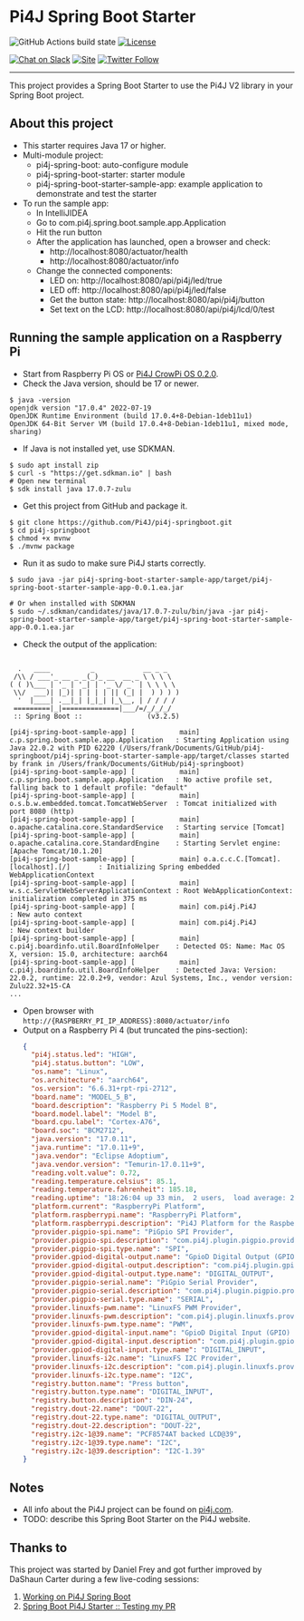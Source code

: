 # Pi4J Spring Boot Starter

![GitHub Actions build state](https://github.com/Pi4J/pi4j-springboot/actions/workflows/build.yml/badge.svg) [![License](https://img.shields.io/github/license/pi4j/pi4j-v2)](http://www.apache.org/licenses/LICENSE-2.0)

[![Chat on Slack](https://img.shields.io/badge/Chat-on%20Slack-blue)](https://join.slack.com/t/pi4j/shared_invite/zt-1ttqt8wgj-E6t69qaLrNuCMPLiYnBCsg)
[![Site](https://img.shields.io/badge/Website-pi4j.com-green)](https://pi4j.com)
[![Twitter Follow](https://img.shields.io/twitter/follow/pi4j?label=Pi4J&style=social)](https://twitter.com/pi4j)

---

This project provides a Spring Boot Starter to use the Pi4J V2 library in your Spring Boot project.

## About this project

* This starter requires Java 17 or higher.
* Multi-module project:
    * pi4j-spring-boot: auto-configure module
    * pi4j-spring-boot-starter: starter module
    * pi4j-spring-boot-starter-sample-app: example application to demonstrate and test the starter
* To run the sample app:
    * In IntelliJIDEA
    * Go to com.pi4j.spring.boot.sample.app.Application
    * Hit the run button
    * After the application has launched, open a browser and check:
        * http://localhost:8080/actuator/health
        * http://localhost:8080/actuator/info
    * Change the connected components:
        * LED on: http://localhost:8080/api/pi4j/led/true
        * LED off: http://localhost:8080/api/pi4j/led/false
        * Get the button state: http://localhost:8080/api/pi4j/button
        * Set text on the LCD: http://localhost:8080/api/pi4j/lcd/0/test

## Running the sample application on a Raspberry Pi

* Start from Raspberry Pi OS or [Pi4J CrowPi OS 0.2.0](https://pi4j.com/getting-started/crowpi/crowpi-os/).
* Check the Java version, should be 17 or newer.

```shell
$ java -version
openjdk version "17.0.4" 2022-07-19
OpenJDK Runtime Environment (build 17.0.4+8-Debian-1deb11u1)
OpenJDK 64-Bit Server VM (build 17.0.4+8-Debian-1deb11u1, mixed mode, sharing)
```

* If Java is not installed yet, use SDKMAN.

```shell
$ sudo apt install zip
$ curl -s "https://get.sdkman.io" | bash 
# Open new terminal
$ sdk install java 17.0.7-zulu
```

* Get this project from GitHub and package it.

```shell
$ git clone https://github.com/Pi4J/pi4j-springboot.git
$ cd pi4j-springboot
$ chmod +x mvnw
$ ./mvnw package
```

* Run it as sudo to make sure Pi4J starts correctly.

```shell
$ sudo java -jar pi4j-spring-boot-starter-sample-app/target/pi4j-spring-boot-starter-sample-app-0.0.1.ea.jar 

# Or when installed with SDKMAN
$ sudo ~/.sdkman/candidates/java/17.0.7-zulu/bin/java -jar pi4j-spring-boot-starter-sample-app/target/pi4j-spring-boot-starter-sample-app-0.0.1.ea.jar
```

* Check the output of the application:

```shell

  .   ____          _            __ _ _
 /\\ / ___'_ __ _ _(_)_ __  __ _ \ \ \ \
( ( )\___ | '_ | '_| | '_ \/ _` | \ \ \ \
 \\/  ___)| |_)| | | | | || (_| |  ) ) ) )
  '  |____| .__|_| |_|_| |_\__, | / / / /
 =========|_|==============|___/=/_/_/_/
 :: Spring Boot ::                (v3.2.5)

[pi4j-spring-boot-sample-app] [           main] c.p.spring.boot.sample.app.Application   : Starting Application using Java 22.0.2 with PID 62220 (/Users/frank/Documents/GitHub/pi4j-springboot/pi4j-spring-boot-starter-sample-app/target/classes started by frank in /Users/frank/Documents/GitHub/pi4j-springboot)
[pi4j-spring-boot-sample-app] [           main] c.p.spring.boot.sample.app.Application   : No active profile set, falling back to 1 default profile: "default"
[pi4j-spring-boot-sample-app] [           main] o.s.b.w.embedded.tomcat.TomcatWebServer  : Tomcat initialized with port 8080 (http)
[pi4j-spring-boot-sample-app] [           main] o.apache.catalina.core.StandardService   : Starting service [Tomcat]
[pi4j-spring-boot-sample-app] [           main] o.apache.catalina.core.StandardEngine    : Starting Servlet engine: [Apache Tomcat/10.1.20]
[pi4j-spring-boot-sample-app] [           main] o.a.c.c.C.[Tomcat].[localhost].[/]       : Initializing Spring embedded WebApplicationContext
[pi4j-spring-boot-sample-app] [           main] w.s.c.ServletWebServerApplicationContext : Root WebApplicationContext: initialization completed in 375 ms
[pi4j-spring-boot-sample-app] [           main] com.pi4j.Pi4J                            : New auto context
[pi4j-spring-boot-sample-app] [           main] com.pi4j.Pi4J                            : New context builder
[pi4j-spring-boot-sample-app] [           main] c.pi4j.boardinfo.util.BoardInfoHelper    : Detected OS: Name: Mac OS X, version: 15.0, architecture: aarch64
[pi4j-spring-boot-sample-app] [           main] c.pi4j.boardinfo.util.BoardInfoHelper    : Detected Java: Version: 22.0.2, runtime: 22.0.2+9, vendor: Azul Systems, Inc., vendor version: Zulu22.32+15-CA
...
```

* Open browser with `http://{RASPBERRY_PI_IP_ADDRESS}:8080/actuator/info`
* Output on a Raspberry Pi 4 (but truncated the pins-section):
    ```json
    {
      "pi4j.status.led": "HIGH",
      "pi4j.status.button": "LOW",
      "os.name": "Linux",
      "os.architecture": "aarch64",
      "os.version": "6.6.31+rpt-rpi-2712",
      "board.name": "MODEL_5_B",
      "board.description": "Raspberry Pi 5 Model B",
      "board.model.label": "Model B",
      "board.cpu.label": "Cortex-A76",
      "board.soc": "BCM2712",
      "java.version": "17.0.11",
      "java.runtime": "17.0.11+9",
      "java.vendor": "Eclipse Adoptium",
      "java.vendor.version": "Temurin-17.0.11+9",
      "reading.volt.value": 0.72,
      "reading.temperature.celsius": 85.1,
      "reading.temperature.fahrenheit": 185.18,
      "reading.uptime": "18:26:04 up 33 min,  2 users,  load average: 2.31, 1.54, 1.09",
      "platform.current": "RaspberryPi Platform",
      "platform.raspberrypi.name": "RaspberryPi Platform",
      "platform.raspberrypi.description": "Pi4J Platform for the RaspberryPi series of products.",
      "provider.pigpio-spi.name": "PiGpio SPI Provider",
      "provider.pigpio-spi.description": "com.pi4j.plugin.pigpio.provider.spi.PiGpioSpiProviderImpl",
      "provider.pigpio-spi.type.name": "SPI",
      "provider.gpiod-digital-output.name": "GpioD Digital Output (GPIO) Provider",
      "provider.gpiod-digital-output.description": "com.pi4j.plugin.gpiod.provider.gpio.digital.GpioDDigitalOutputProviderImpl",
      "provider.gpiod-digital-output.type.name": "DIGITAL_OUTPUT",
      "provider.pigpio-serial.name": "PiGpio Serial Provider",
      "provider.pigpio-serial.description": "com.pi4j.plugin.pigpio.provider.serial.PiGpioSerialProviderImpl",
      "provider.pigpio-serial.type.name": "SERIAL",
      "provider.linuxfs-pwm.name": "LinuxFS PWM Provider",
      "provider.linuxfs-pwm.description": "com.pi4j.plugin.linuxfs.provider.pwm.LinuxFsPwmProviderImpl",
      "provider.linuxfs-pwm.type.name": "PWM",
      "provider.gpiod-digital-input.name": "GpioD Digital Input (GPIO) Provider",
      "provider.gpiod-digital-input.description": "com.pi4j.plugin.gpiod.provider.gpio.digital.GpioDDigitalInputProviderImpl",
      "provider.gpiod-digital-input.type.name": "DIGITAL_INPUT",
      "provider.linuxfs-i2c.name": "LinuxFS I2C Provider",
      "provider.linuxfs-i2c.description": "com.pi4j.plugin.linuxfs.provider.i2c.LinuxFsI2CProviderImpl",
      "provider.linuxfs-i2c.type.name": "I2C",
      "registry.button.name": "Press button",
      "registry.button.type.name": "DIGITAL_INPUT",
      "registry.button.description": "DIN-24",
      "registry.dout-22.name": "DOUT-22",
      "registry.dout-22.type.name": "DIGITAL_OUTPUT",
      "registry.dout-22.description": "DOUT-22",
      "registry.i2c-1@39.name": "PCF8574AT backed LCD@39",
      "registry.i2c-1@39.type.name": "I2C",
      "registry.i2c-1@39.description": "I2C-1.39"
    }
    ```

## Notes

* All info about the Pi4J project can be found on [pi4j.com](https://pi4j.com/).
* TODO: describe this Spring Boot Starter on the Pi4J website.

## Thanks to

This project was started by Daniel Frey and got further improved by DaShaun Carter during a few live-coding sessions:

1. [Working on Pi4J Spring Boot](https://www.twitch.tv/videos/1828406758)
1. [Spring Boot Pi4J Starter :: Testing my PR](https://www.twitch.tv/videos/1829189803)
